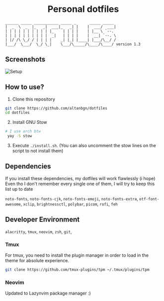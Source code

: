 <h1 align="center">Personal dotfiles</h1>

```
______ _____ ___________ _____ _      _____ _____
|  _  \  _  |_   _|  ___|_   _| |    |  ___/  ___|
| | | | | | | | | | |_    | | | |    | |__ \ `--.
| | | | | | | | | |  _|   | | | |    |  __| `--. \
| |/ /\ \_/ / | | | |    _| |_| |____| |___/\__/ /
|___/  \___/  \_/ \_|    \___/\_____/\____/\____/ version 1.3
```

## Screenshots

![Setup](https://i.imgur.com/sXuSDVO.png)

## How to use?

1. Clone this repository

```bash
git clone https://github.com/altanbgn/dotfiles
cd dotfiles
```

2. Install GNU Stow

```bash
# I use arch btw
 yay -S stow
```

3. Execute `./install.sh`. (You can also uncomment the stow lines on the script to not install them)

## Dependencies

If you install these dependencies, my dotfiles will work flawlessly (i hope)
Even tho I don't remember every single one of them, I will try to keep this list up to date

`noto-fonts`, `noto-fonts-cjk`, `noto-fonts-emoji`, `noto-fonts-extra`,
`otf-font-awesome`, `xclip`, `brightnessctl`, `polybar`, `picom`, `rofi`,
`feh`

## Developer Environment

`alacritty`, `tmux`, `neovim`, `zsh`, `git`,

### Tmux

For tmux, you need to install the plugin manager in order to load in the theme for absolute experience.

```bash
git clone https://github.com/tmux-plugins/tpm ~/.tmux/plugins/tpm
```

### Neovim

Updated to Lazynvim package manager :)
